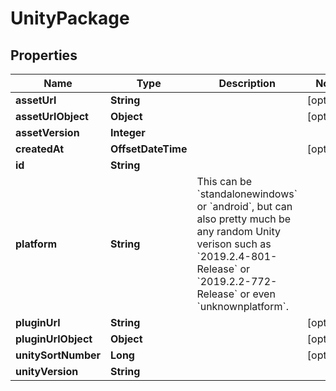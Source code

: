 

# UnityPackage



## Properties

| Name | Type | Description | Notes |
|------------ | ------------- | ------------- | -------------|
|**assetUrl** | **String** |  |  [optional] |
|**assetUrlObject** | **Object** |  |  [optional] |
|**assetVersion** | **Integer** |  |  |
|**createdAt** | **OffsetDateTime** |  |  [optional] |
|**id** | **String** |  |  |
|**platform** | **String** | This can be &#x60;standalonewindows&#x60; or &#x60;android&#x60;, but can also pretty much be any random Unity verison such as &#x60;2019.2.4-801-Release&#x60; or &#x60;2019.2.2-772-Release&#x60; or even &#x60;unknownplatform&#x60;. |  |
|**pluginUrl** | **String** |  |  [optional] |
|**pluginUrlObject** | **Object** |  |  [optional] |
|**unitySortNumber** | **Long** |  |  [optional] |
|**unityVersion** | **String** |  |  |



